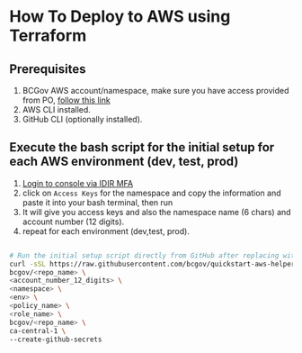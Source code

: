 # How To Deploy to AWS using Terraform

## Prerequisites

1. BCGov AWS account/namespace, make sure you have access provided from PO, [follow this link](https://dev.developer.gov.bc.ca/docs/default/component/public-cloud-techdocs/aws/LZA/design-build-deploy/user-management/#managing-security-group-membership)
2. AWS CLI installed.
3. GitHub CLI (optionally installed).

## Execute the bash script for the initial setup for each AWS environment (dev, test, prod)
1. [Login to console via IDIR MFA](https://bcgov.awsapps.com/start/#/?tab=accounts)
2. click on `Access Keys` for the namespace and copy the information and paste it into your bash terminal, then run 
3. It will give you access keys and also the namespace name (6 chars) and account number (12 digits).
3. repeat for each environment (dev,test, prod).

```bash

# Run the initial setup script directly from GitHub after replacing with your account number namespace name and repo name
curl -sSL https://raw.githubusercontent.com/bcgov/quickstart-aws-helpers/main/.github/scripts/initial-aws-setup.sh | bash -s \
bcgov/<repo_name> \
<account_number_12_digits> \
<namespace> \
<env> \
<policy_name> \
<role_name> \
bcgov/<repo_name> \
ca-central-1 \
--create-github-secrets
```
